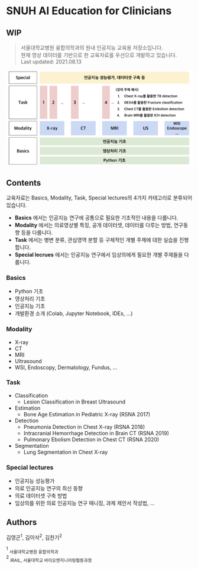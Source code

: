 # SNUH AI Education for Clinicians
## WIP
> 서울대학교병원 융합의학과의 원내 인공지능 교육용 저장소입니다.  
> 현재 영상 데이터를 기반으로 한 교육자료를 우선으로 개발하고 있습니다.  
> Last updated: 2021.08.13

![Overvew Image 1](overview.png)  

## Contents
교육자료는 Basics, Modality, Task, Special lectures의 4가지 카테고리로 분류되어 있습니다.

* **Basics** 에서는 인공지능 연구에 공통으로 필요한 기초적인 내용을 다룹니다.
* **Modality** 에서는 의료영상별 특징, 공개 데이터셋, 데이터를 다루는 방법, 연구동향 등을 다룹니다.
* **Task** 에서는 병변 분류, 관심영역 분할 등 구체적인 개별 주제에 대한 실습을 진행합니다. 
* **Special lecrues** 에서는 인공지능 연구에서 임상의에게 필요한 개별 주제들을 다룹니다.

### Basics
* Python 기초
* 영상처리 기초
* 인공지능 기초
* 개발환경 소개 (Colab, Jupyter Notebook, IDEs, ...)

### Modality
* X-ray
* CT
* MRI
* Ultrasound
* WSI, Endoscopy, Dermatology, Fundus, ...

### Task
* Classification
  * Lesion Classification in Breast Ultrasound
* Estimation
  * Bone Age Estimation in Pediatric X-ray (RSNA 2017)
* Detection
  * Pneumonia Detection in Chest X-ray (RSNA 2018)
  * Intracranial Hemorrhage Detection in Brain CT (RSNA 2019)
  * Pulmonary Ebolism Detection in Chest CT (RSNA 2020)
* Segmentation
  * Lung Segmentation in Chest X-ray

### Special lectures
* 인공지능 성능평가
* 의료 인공지능 연구의 최신 동향
* 의료 데이터셋 구축 방법
* 임상의를 위한 의료 인공지능 연구 매니징, 과제 제안서 작성법, ...

## Authors
김영곤<sup>1</sup>, 김이삭<sup>2</sup>, 김찬기<sup>2</sup>

<sup>1</sup> <sub>서울대학교병원 융합의학과</sub>  
<sup>2</sup> <sub>iRAIL, 서울대학교 바이오엔지니어링협동과정</sub>

